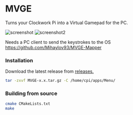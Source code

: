 # MVGE
Turns your Clockwork Pi into a Virtual Gamepad for the PC.

![screenshot](https://user-images.githubusercontent.com/8819640/79482875-5b1e6100-8009-11ea-8ab5-b89d879d1c68.png)
![screenshot2](https://user-images.githubusercontent.com/8819640/79482883-5eb1e800-8009-11ea-85ad-82562c7ff4c6.png)

Needs a PC client to send the keystrokes to the OS https://github.com/Mihaylov93/MVGE-Mapper

### Installation
Download the latest release from [releases.](https://github.com/Mihaylov93/MVGE/releases "releases") 
```sh
tar -zxvf MVGE-x.x.tar.gz -C /home/cpi/apps/Menu/
```

### Building from source
```sh
cmake CMakeLists.txt
make
```

